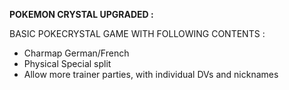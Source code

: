 **POKEMON CRYSTAL UPGRADED :**

BASIC POKECRYSTAL GAME WITH FOLLOWING CONTENTS :
- Charmap German/French
- Physical Special split
- Allow more trainer parties, with individual DVs and nicknames
